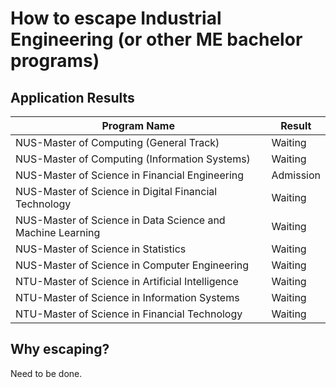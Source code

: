 # How to escape Industrial Engineering (or other ME bachelor programs)

## Application Results

|  Program Name   | Result  |
|  ----  | ----  |
| NUS-Master of Computing (General Track)  | Waiting |
| NUS-Master of Computing (Information Systems)  | Waiting |
| NUS-Master of Science in Financial Engineering | Admission |
| NUS-Master of Science in Digital Financial Technology | Waiting |
| NUS-Master of Science in Data Science and Machine Learning | Waiting |
| NUS-Master of Science in Statistics  | Waiting |
| NUS-Master of Science in Computer Engineering | Waiting |
| NTU-Master of Science in Artificial Intelligence | Waiting |
| NTU-Master of Science in Information Systems | Waiting |
| NTU-Master of Science in Financial Technology | Waiting |

## Why escaping?

Need to be done.
